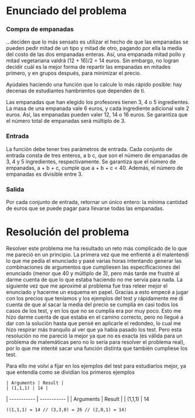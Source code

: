 # Enunciado del problema
### Compra de empanadas

...deciden que lo más sensato es utilizar el hecho de que las empanadas se pueden pedir mitad de un tipo y mitad de otro, pagando por ella la media del costo de las dos empanadas enteras. Así, una empanada mitad pollo y mitad vegetariana valdrá (12 + 16)/2 = 14 euros. Sin embargo, no logran decidir cuál es la mejor forma de repartir las empanadas en mitades primero, y en grupos después, para minimizar el precio.

Ayúdales haciendo una función que lo calcule lo más rápido posible: hay decenas de estudiantes hambrientos que dependen de ti.

Las empanadas que han elegido los profesores tienen 3, 4 o 5 ingredientes. La masa de una empanada vale 6 euros, y cada ingrediente adicional vale 2 euros. Así, las empanadas pueden valer 12, 14 o 16 euros. Se garantiza que el número total de empanadas será múltiplo de 3.

### Entrada

La función debe tener tres parámetros de entrada. Cada conjunto de entrada consta de tres enteros, a b c, que son el número de empanadas de 3, 4 y 5 ingredientes, respectivamente. Se garantiza que el número de empanadas, a + b + c, cumple que a + b + c < 40. Además, el número de empanadas es divisible entre 3.

### Salida

Por cada conjunto de entrada, retornar un único entero: la mínima cantidad de euros que se puede pagar para llevarse todas las empanadas.


# Resolución del problema

Resolver este problema me ha resultado un reto más complicado de lo que me pareció en un principio. La primera vez que me enfrenté a él malentendí lo que me pedía el enunciado y pasé varias horas intentando generar las combinaciones de argumentos que cumpliesen las especificaciones del enunciado (menor que 40 y múltiplo de 3), pero más tarde me frustré al darme cuenta de que lo que estaba haciendo no me servía para nada.
La siguiente vez que me aproximé al problema fue tras releer mejor el enunciado y hacerme un esquema en papel. Gracias a esto empecé a jugar con los precios que teníamos y los ejemplos del test y rápidamente me di cuenta de que al sacar la media del precio se cumplía en casi todos los casos de los test, y en los que no se cumplía era por muy poco. Esto me hizo darme cuenta de que estaba en el camino correcto, pero no llegué a dar con la solución hasta que pensé en aplicarle el redondeo, lo cual me hizo respirar más tranquilo al ver que ya había pasado los test.
Pero esta resolución no me pareció la mejor ya que no es exacta (es válida para un problema de matemáticas pero no lo sería para resolver el problema real), por lo que me intenté sacar una función distinta que también cumpliese los test.

Para ello me volví a fijar en los ejemplos del test para estudiarlos mejor, ya que entendía como se dividían los primeros ejemplos 

	| Arguments | Result |
	| (1,1,1) | 14 |
| ----------- | ----------- |
| Arguments | Result |
| (1,1,1) | 14 

`((1,1,1) = 14 // (3,3,0) = 26 // (2,0,1) = 14)`
